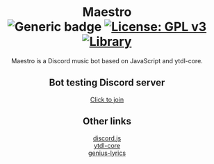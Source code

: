 <div align="center">
  
# Maestro <br> ![Generic badge](https://img.shields.io/badge/Version-0.4.9-brightgreen.svg) [![License: GPL v3](https://img.shields.io/badge/License-GPLv3-blue.svg)](https://www.gnu.org/licenses/gpl-3.0) [![Library](https://img.shields.io/badge/Library-Discord.js-yellowgreen)]()
Maestro is a Discord music bot based on JavaScript and ytdl-core.
## Bot testing Discord server

[Click to join](https://discord.gg/t2sRz6T "Bot testing Discord server")

## Other links
[discord.js](https://discord.js.org/#/ "discord.js")\
[ytdl-core](https://github.com/fent/node-ytdl-core "ytdl-core")\
[genius-lyrics](https://github.com/zyrouge/genius-lyrics "genius-lyrics npm module")
</div>
